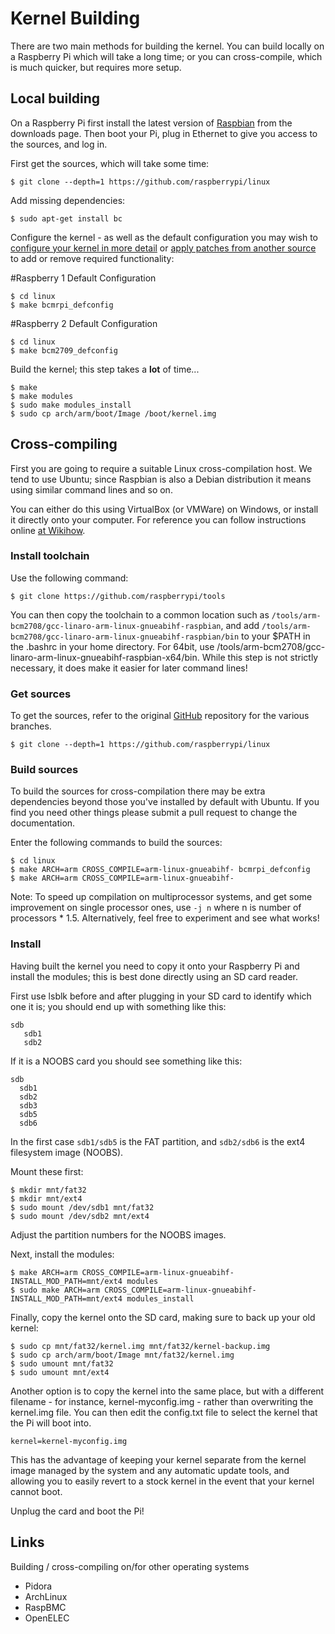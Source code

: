 # Kernel Building

There are two main methods for building the kernel. You can build locally on a Raspberry Pi which will take a long time; or you can cross-compile, which is much quicker, but requires more setup.

## Local building

On a Raspberry Pi first install the latest version of [Raspbian](http://www.raspberrypi.org/downloads) from the downloads page. Then boot your Pi, plug in Ethernet to give you access to the sources, and log in.

First get the sources, which will take some time:

```
$ git clone --depth=1 https://github.com/raspberrypi/linux
```

Add missing dependencies:

```
$ sudo apt-get install bc
```

Configure the kernel - as well as the default configuration you may wish to [configure your kernel in more detail](configuring.md) or [apply patches from another source](patching.md) to add or remove required functionality:

#Raspberry 1 Default Configuration

```
$ cd linux
$ make bcmrpi_defconfig
```

#Raspberry 2 Default Configuration
```
$ cd linux
$ make bcm2709_defconfig
```

Build the kernel; this step takes a **lot** of time...

```
$ make
$ make modules
$ sudo make modules_install
$ sudo cp arch/arm/boot/Image /boot/kernel.img
```

## Cross-compiling

First you are going to require a suitable Linux cross-compilation host. We tend to use Ubuntu; since Raspbian is 
also a Debian distribution it means using similar command lines and so on.

You can either do this using VirtualBox (or VMWare) on Windows, or install it directly onto your computer. For reference you can follow instructions online [at Wikihow](http://www.wikihow.com/Install-Ubuntu-on-VirtualBox).

### Install toolchain

Use the following command:

```
$ git clone https://github.com/raspberrypi/tools
```

You can then copy the toolchain to a common location such as `/tools/arm-bcm2708/gcc-linaro-arm-linux-gnueabihf-raspbian`, and add `/tools/arm-bcm2708/gcc-linaro-arm-linux-gnueabihf-raspbian/bin` to your $PATH in the .bashrc in your home directory.
For 64bit, use /tools/arm-bcm2708/gcc-linaro-arm-linux-gnueabihf-raspbian-x64/bin.
While this step is not strictly necessary, it does make it easier for later command lines!

### Get sources

To get the sources, refer to the original [GitHub](https://github.com/raspberrypi/linux) repository for the various branches.
```
$ git clone --depth=1 https://github.com/raspberrypi/linux
```

### Build sources

To build the sources for cross-compilation there may be extra dependencies beyond those you've installed by default with Ubuntu. If you find you need other things please submit a pull request to change the documentation.

Enter the following commands to build the sources:

```
$ cd linux
$ make ARCH=arm CROSS_COMPILE=arm-linux-gnueabihf- bcmrpi_defconfig
$ make ARCH=arm CROSS_COMPILE=arm-linux-gnueabihf-
```

Note: To speed up compilation on multiprocessor systems, and get some improvement on single processor ones, use ```-j n``` where n is number of processors * 1.5. Alternatively, feel free to experiment and see what works!

### Install

Having built the kernel you need to copy it onto your Raspberry Pi and install the modules; this is best done directly using an SD card reader.

First use lsblk before and after plugging in your SD card to identify which one it is; you should end up with something like this:

```
sdb
   sdb1
   sdb2
```

If it is a NOOBS card you should see something like this:

```
sdb
  sdb1
  sdb2
  sdb3
  sdb5
  sdb6
```

In the first case `sdb1/sdb5` is the FAT partition, and `sdb2/sdb6` is the ext4 filesystem image (NOOBS).

Mount these first:

```
$ mkdir mnt/fat32
$ mkdir mnt/ext4
$ sudo mount /dev/sdb1 mnt/fat32
$ sudo mount /dev/sdb2 mnt/ext4
```

Adjust the partition numbers for the NOOBS images.

Next, install the modules:

```
$ make ARCH=arm CROSS_COMPILE=arm-linux-gnueabihf- INSTALL_MOD_PATH=mnt/ext4 modules
$ sudo make ARCH=arm CROSS_COMPILE=arm-linux-gnueabihf- INSTALL_MOD_PATH=mnt/ext4 modules_install
```

Finally, copy the kernel onto the SD card, making sure to back up your old kernel:

```
$ sudo cp mnt/fat32/kernel.img mnt/fat32/kernel-backup.img
$ sudo cp arch/arm/boot/Image mnt/fat32/kernel.img
$ sudo umount mnt/fat32
$ sudo umount mnt/ext4
```

Another option is to copy the kernel into the same place, but with a different filename - for instance, kernel-myconfig.img - rather than overwriting the kernel.img file. You can then edit the config.txt file to select the kernel that the Pi will boot into.

```
kernel=kernel-myconfig.img
```

This has the advantage of keeping your kernel separate from the kernel image managed by the system and any automatic update tools, and allowing you to easily revert to a stock kernel in the event that your kernel cannot boot.

Unplug the card and boot the Pi!

## Links

Building / cross-compiling on/for other operating systems

- Pidora
- ArchLinux
- RaspBMC
- OpenELEC
